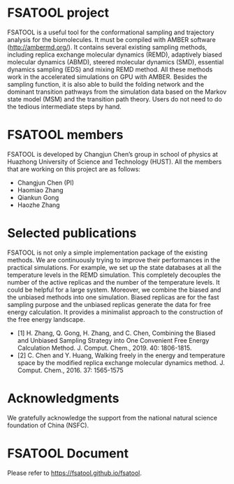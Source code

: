 # FSATOOL project

FSATOOL is a useful tool for the conformational sampling and trajectory analysis for the biomolecules. It must be compiled with AMBER software (http://ambermd.org/). It contains several existing sampling methods, including replica exchange molecular dynamics (REMD), adaptively biased molecular dynamics (ABMD), steered molecular dynamics (SMD), essential dynamics sampling (EDS) and mixing REMD method. All these methods work in the accelerated simulations on GPU with AMBER.
Besides the sampling function, it is also able to build the folding network and the dominant transition pathways from the simulation data based on the Markov state model (MSM) and the transition path theory. Users do not need to do the tedious intermediate steps by hand.

# FSATOOL members

FSATOOL is developed by Changjun Chen’s group in school of physics at Huazhong University of Science and Technology (HUST). All the members that are working on this project are as follows:

- Changjun Chen (PI)
- Haomiao Zhang
- Qiankun Gong
- Haozhe Zhang

# Selected publications

FSATOOL is not only a simple implementation package of the existing methods. We are continuously trying to improve their performances in the practical simulations. For example, we set up the state databases at all the temperature levels in the REMD simulation. This completely decouples the number of the active replicas and the number of the temperature levels. It could be helpful for a large system.
Moreover, we combine the biased and the unbiased methods into one simulation. Biased replicas are for the fast sampling purpose and the unbiased replicas generate the data for free energy calculation. It provides a minimalist approach to the construction of the free energy landscape.

- [1] H. Zhang, Q. Gong, H. Zhang, and C. Chen, Combining the Biased and Unbiased Sampling Strategy into One Convenient Free Energy Calculation Method. J. Comput. Chem., 2019. 40: 1806-1815.
- [2] C. Chen and Y. Huang, Walking freely in the energy and temperature space by the modified replica exchange molecular dynamics method. J. Comput. Chem., 2016. 37: 1565-1575

# Acknowledgments 

We gratefully acknowledge the support from the national natural science foundation of China (NSFC). 

# FSATOOL Document

Please refer to https://fsatool.github.io/fsatool.